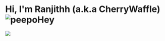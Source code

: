 # Hi, I'm Ranjithh (a.k.a CherryWaffle) ![peepoHey](https://cdn.discordapp.com/attachments/901819142372491335/911118096914341908/FrogHeya.gif)

<img src="https://cdn.discordapp.com/attachments/901819142372491335/911116279845371914/GitHub_Profile_README_banner_main.jpg">